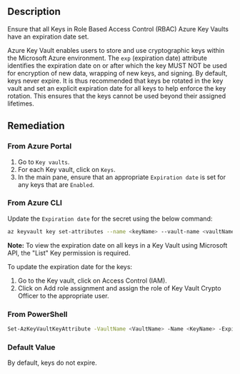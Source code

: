 ## Description

Ensure that all Keys in Role Based Access Control (RBAC) Azure Key Vaults have an expiration date set.

Azure Key Vault enables users to store and use cryptographic keys within the Microsoft Azure environment. The `exp` (expiration date) attribute identifies the expiration date on or after which the key MUST NOT be used for encryption of new data, wrapping of new keys, and signing. By default, keys never expire. It is thus recommended that keys be rotated in the key vault and set an explicit expiration date for all keys to help enforce the key rotation. This ensures that the keys cannot be used beyond their assigned lifetimes.

## Remediation

### From Azure Portal

1. Go to `Key vaults`.
2. For each Key vault, click on `Keys`.
3. In the main pane, ensure that an appropriate `Expiration date` is set for any keys that are `Enabled`.

### From Azure CLI

Update the `Expiration date` for the secret using the below command:

```bash
az keyvault key set-attributes --name <keyName> --vault-name <vaultName> -- expires Y-m-d'T'H:M:S'Z'
```

**Note:** To view the expiration date on all keys in a Key Vault using Microsoft API, the "List" Key permission is required.

To update the expiration date for the keys:
1. Go to the Key vault, click on Access Control (IAM).
2. Click on Add role assignment and assign the role of Key Vault Crypto Officer to the appropriate user.

### From PowerShell

```bash
Set-AzKeyVaultKeyAttribute -VaultName <VaultName> -Name <KeyName> -Expires <DateTime>
```

### Default Value

By default, keys do not expire.
